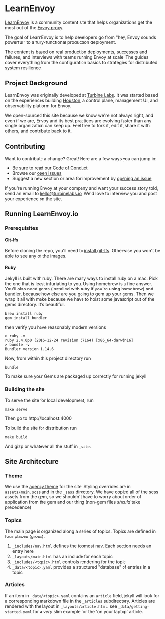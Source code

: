 [//]: # ( Copyright 2018 Turbine Labs, Inc.                                   )
[//]: # ( you may not use this file except in compliance with the License.    )
[//]: # ( You may obtain a copy of the License at                             )
[//]: # (                                                                     )
[//]: # (     http://www.apache.org/licenses/LICENSE-2.0                      )
[//]: # (                                                                     )
[//]: # ( Unless required by applicable law or agreed to in writing, software )
[//]: # ( distributed under the License is distributed on an "AS IS" BASIS,   )
[//]: # ( WITHOUT WARRANTIES OR CONDITIONS OF ANY KIND, either express or     )
[//]: # ( implied. See the License for the specific language governing        )
[//]: # ( permissions and limitations under the License.                      )

[//]: # (LearnEnvoy)

# LearnEnvoy

[LearnEnvoy](https://learnenvoy.io) is a community content site that helps
organizations get the most out of the
[Envoy proxy](https://envoyproxy.github.io).

The goal of LearnEnvoy is to help developers go from "hey, Envoy sounds
powerful" to a fully-functional production deployment.

The content is based on real production deployments, successes and failures, and
interviews with teams running Envoy at scale. The guides cover everything from
the configuration basics to strategies for distributed system resilience.

## Project Background

LearnEnvoy was originally developed at [Turbine
Labs](https://www.turbinelabs.io). It was started based on the experiences
building [Houston](https://www.turbinelabs.io/product), a control plane,
management UI, and observability platform for Envoy.

We open-sourced this site because we know we're not always right, and even if we
are, Envoy and its best practices are evolving faster than any single
organization can keep up. Feel free to fork it, edit it, share it with others,
and contribute back to it.

## Contributing

Want to contribute a change? Great! Here are a few ways you can jump in:

 - Be sure to read our [Code of Conduct](CODE_OF_CONDUCT.md)
 - Browse our [open issues](https://github.com/turbinelabs/learnenvoy/issues)
 - Suggest a new section or area for improvement by
   [opening an issue](https://github.com/turbinelabs/learnenvoy/issues/new)

If you're running Envoy at your company and want your success story told, send
an email to hello@turbinelabs.io. We'd love to interview you and post your
experience on the site.

## Running LearnEnvoy.io

### Prerequisites

#### Git-lfs

Before cloning the repo, you'll need to [install git-lfs](https://git-lfs.github.com/).
Otherwise you won't be able to see any of the images.

#### Ruby

Jekyll is built with ruby. There are many ways to install ruby on a
mac. Pick the one that is least infuriating to you. Using homebrew is a
fine answer. You'll also need gems (installed with ruby if you're
using homebrew) and bundler, because how else are you going to gem
up your gems. Then we wrap it all with make because we have to hoist some
javascript out of the gems directory. It's beautiful.


```shell
brew install ruby
gem install bundler
```

then verify you have reasonably modern versions

```shell
> ruby -v
ruby 2.4.0p0 (2016-12-24 revision 57164) [x86_64-darwin16]
> bundle -v
Bundler version 1.14.6
```

Now, from within this project directory run

```shell
bundle
```

To make sure your Gems are packaged up correctly for running jekyll

### Building the site

To serve the site for local development, run

```
make serve
```

Then go to http://localhost:4000

To build the site for distribution run

```shell
make build
```

And gizp or whatever all the stuff in `_site`.

## Site Architecture

### Theme

We use the [agency theme](https://github.com/y7kim/agency-jekyll-theme) for the
site. Styling overrides are in `assets/main.scss` and in the `_sass`
directory. We have copied all of the scss assets from the gem, so we shouldn't
have to worry about order of application from the gem and our thing (non-gem
files _should_ take precedence)

### Topics

The main page is organized along a series of topics. Topics are defined in four
places (gross).

1. `_includes/nav.html` defines the topmost nav. Each section needs an entry
   here
2. `_layouts/main.html` has an include for each topic
3. `_includes/<topic>.html` controls rendering for the topic
4. `_data/<topic>.yaml` provides a structured "database" of entries in a topic

### Articles

If an item in `_data/<topic>.yaml` contains an `article` field, jekyll will look
for a corresponding markdown file in the `_articles` subdirectory. Articles are
rendered with the layout in `_layouts/article.html`. see
`_data/getting-started.yaml` for a _very_ slim example for the 'on your laptop'
article.
